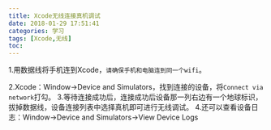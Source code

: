 ```yaml
---
title: Xcode无线连接真机调试
date: 2018-01-29 17:51:41
categories: 学习
tags: [Xcode,无线]
toc:
---
```


1.用数据线将手机连到Xcode，`请确保手机和电脑连到同一个wifi`。
<!--more-->
2.Xcode：Window->Device and Simulators，找到连接的设备，将`Connect via network`打勾。
3.等待连接成功后，连接成功后设备那一列右边有一个地球标识，拔掉数据线，设备连接列表中选择真机即可进行无线调试。
4.还可以查看设备日志：Window->Device and Simulators->View Device Logs
